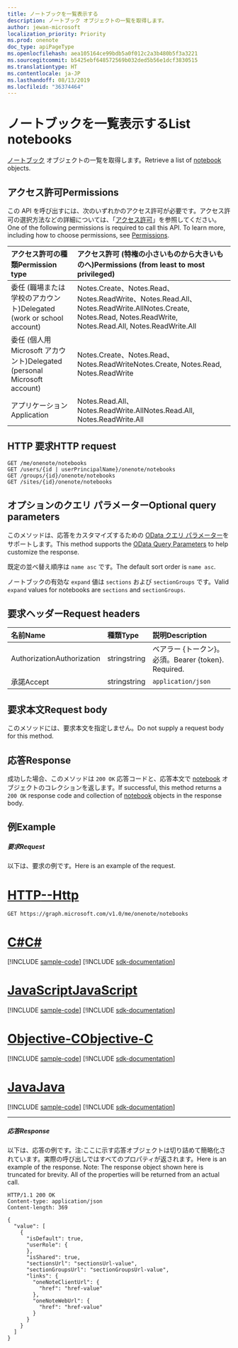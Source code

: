 ```yaml
---
title: ノートブックを一覧表示する
description: ノートブック オブジェクトの一覧を取得します。
author: jewan-microsoft
localization_priority: Priority
ms.prod: onenote
doc_type: apiPageType
ms.openlocfilehash: aea105164ce99bdb5a0f012c2a3b480b5f3a3221
ms.sourcegitcommit: b5425ebf648572569b032ded5b56e1dcf3830515
ms.translationtype: HT
ms.contentlocale: ja-JP
ms.lasthandoff: 08/13/2019
ms.locfileid: "36374464"
---
```

# <a name="list-notebooks"></a><span data-ttu-id="18c2e-103">ノートブックを一覧表示する</span><span class="sxs-lookup"><span data-stu-id="18c2e-103">List notebooks</span></span>

<span data-ttu-id="18c2e-104">[ノートブック](../resources/notebook.md) オブジェクトの一覧を取得します。</span><span class="sxs-lookup"><span data-stu-id="18c2e-104">Retrieve a list of [notebook](../resources/notebook.md) objects.</span></span>
## <a name="permissions"></a><span data-ttu-id="18c2e-105">アクセス許可</span><span class="sxs-lookup"><span data-stu-id="18c2e-105">Permissions</span></span>
<span data-ttu-id="18c2e-p101">この API を呼び出すには、次のいずれかのアクセス許可が必要です。アクセス許可の選択方法などの詳細については、「[アクセス許可](/graph/permissions-reference)」を参照してください。</span><span class="sxs-lookup"><span data-stu-id="18c2e-p101">One of the following permissions is required to call this API. To learn more, including how to choose permissions, see [Permissions](/graph/permissions-reference).</span></span>

|<span data-ttu-id="18c2e-108">アクセス許可の種類</span><span class="sxs-lookup"><span data-stu-id="18c2e-108">Permission type</span></span>      | <span data-ttu-id="18c2e-109">アクセス許可 (特権の小さいものから大きいものへ)</span><span class="sxs-lookup"><span data-stu-id="18c2e-109">Permissions (from least to most privileged)</span></span>              |
|:--------------------|:---------------------------------------------------------|
|<span data-ttu-id="18c2e-110">委任 (職場または学校のアカウント)</span><span class="sxs-lookup"><span data-stu-id="18c2e-110">Delegated (work or school account)</span></span> | <span data-ttu-id="18c2e-111">Notes.Create、Notes.Read、Notes.ReadWrite、Notes.Read.All、Notes.ReadWrite.All</span><span class="sxs-lookup"><span data-stu-id="18c2e-111">Notes.Create, Notes.Read, Notes.ReadWrite, Notes.Read.All, Notes.ReadWrite.All</span></span>    |
|<span data-ttu-id="18c2e-112">委任 (個人用 Microsoft アカウント)</span><span class="sxs-lookup"><span data-stu-id="18c2e-112">Delegated (personal Microsoft account)</span></span> | <span data-ttu-id="18c2e-113">Notes.Create、Notes.Read、Notes.ReadWrite</span><span class="sxs-lookup"><span data-stu-id="18c2e-113">Notes.Create, Notes.Read, Notes.ReadWrite</span></span>    |
|<span data-ttu-id="18c2e-114">アプリケーション</span><span class="sxs-lookup"><span data-stu-id="18c2e-114">Application</span></span> | <span data-ttu-id="18c2e-115">Notes.Read.All、Notes.ReadWrite.All</span><span class="sxs-lookup"><span data-stu-id="18c2e-115">Notes.Read.All, Notes.ReadWrite.All</span></span> |

## <a name="http-request"></a><span data-ttu-id="18c2e-116">HTTP 要求</span><span class="sxs-lookup"><span data-stu-id="18c2e-116">HTTP request</span></span>
<!-- { "blockType": "ignored" } -->
```http
GET /me/onenote/notebooks
GET /users/{id | userPrincipalName}/onenote/notebooks
GET /groups/{id}/onenote/notebooks
GET /sites/{id}/onenote/notebooks
```
## <a name="optional-query-parameters"></a><span data-ttu-id="18c2e-117">オプションのクエリ パラメーター</span><span class="sxs-lookup"><span data-stu-id="18c2e-117">Optional query parameters</span></span>
<span data-ttu-id="18c2e-118">このメソッドは、応答をカスタマイズするための [OData クエリ パラメーター](https://developer.microsoft.com/graph/docs/concepts/query_parameters)をサポートします。</span><span class="sxs-lookup"><span data-stu-id="18c2e-118">This method supports the [OData Query Parameters](https://developer.microsoft.com/graph/docs/concepts/query_parameters) to help customize the response.</span></span>

<span data-ttu-id="18c2e-119">既定の並べ替え順序は `name asc` です。</span><span class="sxs-lookup"><span data-stu-id="18c2e-119">The default sort order is `name asc`.</span></span> 

<span data-ttu-id="18c2e-120">ノートブックの有効な `expand` 値は `sections` および `sectionGroups` です。</span><span class="sxs-lookup"><span data-stu-id="18c2e-120">Valid `expand` values for notebooks are `sections` and `sectionGroups`.</span></span>

## <a name="request-headers"></a><span data-ttu-id="18c2e-121">要求ヘッダー</span><span class="sxs-lookup"><span data-stu-id="18c2e-121">Request headers</span></span>
| <span data-ttu-id="18c2e-122">名前</span><span class="sxs-lookup"><span data-stu-id="18c2e-122">Name</span></span>       | <span data-ttu-id="18c2e-123">種類</span><span class="sxs-lookup"><span data-stu-id="18c2e-123">Type</span></span> | <span data-ttu-id="18c2e-124">説明</span><span class="sxs-lookup"><span data-stu-id="18c2e-124">Description</span></span>|
|:-----------|:------|:----------|
| <span data-ttu-id="18c2e-125">Authorization</span><span class="sxs-lookup"><span data-stu-id="18c2e-125">Authorization</span></span>  | <span data-ttu-id="18c2e-126">string</span><span class="sxs-lookup"><span data-stu-id="18c2e-126">string</span></span>  | <span data-ttu-id="18c2e-p102">ベアラー {トークン}。必須。</span><span class="sxs-lookup"><span data-stu-id="18c2e-p102">Bearer {token}. Required.</span></span> |
| <span data-ttu-id="18c2e-129">承諾</span><span class="sxs-lookup"><span data-stu-id="18c2e-129">Accept</span></span> | <span data-ttu-id="18c2e-130">string</span><span class="sxs-lookup"><span data-stu-id="18c2e-130">string</span></span> | `application/json` |

## <a name="request-body"></a><span data-ttu-id="18c2e-131">要求本文</span><span class="sxs-lookup"><span data-stu-id="18c2e-131">Request body</span></span>
<span data-ttu-id="18c2e-132">このメソッドには、要求本文を指定しません。</span><span class="sxs-lookup"><span data-stu-id="18c2e-132">Do not supply a request body for this method.</span></span>

## <a name="response"></a><span data-ttu-id="18c2e-133">応答</span><span class="sxs-lookup"><span data-stu-id="18c2e-133">Response</span></span>

<span data-ttu-id="18c2e-134">成功した場合、このメソッドは `200 OK` 応答コードと、応答本文で [notebook](../resources/notebook.md) オブジェクトのコレクションを返します。</span><span class="sxs-lookup"><span data-stu-id="18c2e-134">If successful, this method returns a `200 OK` response code and collection of [notebook](../resources/notebook.md) objects in the response body.</span></span>
## <a name="example"></a><span data-ttu-id="18c2e-135">例</span><span class="sxs-lookup"><span data-stu-id="18c2e-135">Example</span></span>
##### <a name="request"></a><span data-ttu-id="18c2e-136">要求</span><span class="sxs-lookup"><span data-stu-id="18c2e-136">Request</span></span>
<span data-ttu-id="18c2e-137">以下は、要求の例です。</span><span class="sxs-lookup"><span data-stu-id="18c2e-137">Here is an example of the request.</span></span>

# <a name="httptabhttp"></a>[<span data-ttu-id="18c2e-138">HTTP</span><span class="sxs-lookup"><span data-stu-id="18c2e-138">--Http</span></span>](#tab/http)
<!-- {
  "blockType": "request",
  "name": "get_notebooks"
}-->
```http
GET https://graph.microsoft.com/v1.0/me/onenote/notebooks
```
# <a name="ctabcsharp"></a>[<span data-ttu-id="18c2e-139">C#</span><span class="sxs-lookup"><span data-stu-id="18c2e-139">C#</span></span>](#tab/csharp)
[!INCLUDE [sample-code](../includes/snippets/csharp/get-notebooks-csharp-snippets.md)]
[!INCLUDE [sdk-documentation](../includes/snippets/snippets-sdk-documentation-link.md)]

# <a name="javascripttabjavascript"></a>[<span data-ttu-id="18c2e-140">JavaScript</span><span class="sxs-lookup"><span data-stu-id="18c2e-140">JavaScript</span></span>](#tab/javascript)
[!INCLUDE [sample-code](../includes/snippets/javascript/get-notebooks-javascript-snippets.md)]
[!INCLUDE [sdk-documentation](../includes/snippets/snippets-sdk-documentation-link.md)]

# <a name="objective-ctabobjc"></a>[<span data-ttu-id="18c2e-141">Objective-C</span><span class="sxs-lookup"><span data-stu-id="18c2e-141">Objective-C</span></span>](#tab/objc)
[!INCLUDE [sample-code](../includes/snippets/objc/get-notebooks-objc-snippets.md)]
[!INCLUDE [sdk-documentation](../includes/snippets/snippets-sdk-documentation-link.md)]

# <a name="javatabjava"></a>[<span data-ttu-id="18c2e-142">Java</span><span class="sxs-lookup"><span data-stu-id="18c2e-142">Java</span></span>](#tab/java)
[!INCLUDE [sample-code](../includes/snippets/java/get-notebooks-java-snippets.md)]
[!INCLUDE [sdk-documentation](../includes/snippets/snippets-sdk-documentation-link.md)]

---

##### <a name="response"></a><span data-ttu-id="18c2e-143">応答</span><span class="sxs-lookup"><span data-stu-id="18c2e-143">Response</span></span>
<span data-ttu-id="18c2e-p103">以下は、応答の例です。注:ここに示す応答オブジェクトは切り詰めて簡略化されています。実際の呼び出しではすべてのプロパティが返されます。</span><span class="sxs-lookup"><span data-stu-id="18c2e-p103">Here is an example of the response. Note: The response object shown here is truncated for brevity. All of the properties will be returned from an actual call.</span></span>
<!-- {
  "blockType": "response",
  "truncated": true,
  "@odata.type": "microsoft.graph.notebook",
  "isCollection": true
} -->
```http
HTTP/1.1 200 OK
Content-type: application/json
Content-length: 369

{
  "value": [
    {
      "isDefault": true,
      "userRole": {
      },
      "isShared": true,
      "sectionsUrl": "sectionsUrl-value",
      "sectionGroupsUrl": "sectionGroupsUrl-value",
      "links": {
        "oneNoteClientUrl": {
          "href": "href-value"
        },
        "oneNoteWebUrl": {
          "href": "href-value"
        }
      }
    }
  ]
}
```

<!-- uuid: 8fcb5dbc-d5aa-4681-8e31-b001d5168d79
2015-10-25 14:57:30 UTC -->
<!-- {
  "type": "#page.annotation",
  "description": "List notebooks",
  "keywords": "",
  "section": "documentation",
  "tocPath": "",
  "suppressions": [
  ]
}-->
